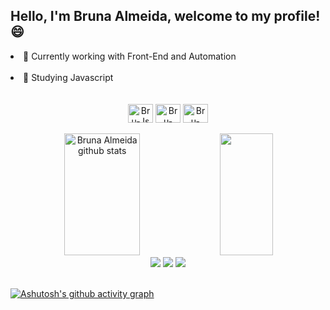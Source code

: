 ## Hello, I'm Bruna Almeida, welcome to my profile! 😄

<li> 📌 Currently working with Front-End and Automation </> </li>
<br>
<li> 🚀 Studying Javascript </li>
<br>
<div>
  
<div align="center"><br>

  <img align="center" alt="Bru-Js" height="30" width="40" src="https://cdn.jsdelivr.net/gh/devicons/devicon/icons/javascript/javascript-original.svg">
  <img align="center" alt="Bru-HTML" height="30" width="40" src="https://cdn.jsdelivr.net/gh/devicons/devicon/icons/html5/html5-original.svg" />
  <img align="center" alt="Bru-CSS" height="30" width="40" src="https://cdn.jsdelivr.net/gh/devicons/devicon/icons/css3/css3-original.svg" />
  </div>
<br>

 <div align="center">  
  <img width="49%" height="195px" src="https://github-readme-stats.vercel.app/api?username=brualmeidaj&show_icons=true&count_private=true&hide_border=true&title_color=ff91a4&icon_color=ff91a4&text_color=c9d1d9&bg_color=0d1117" alt="Bruna Almeida github stats" /> 
  <img width="41%" height="195px" src="https://github-readme-stats.vercel.app/api/top-langs/?username=brualmeidaj&layout=compact&hide_border=true&title_color=ff91a4&text_color=ff91a4&bg_color=0d1117" />
</div>

 <div align="center">
  <a href="https://instagram.com/brunadamasioo" target="_blank"><img src="https://img.shields.io/badge/-Instagram-%23E4405F?style=for-the-badge&logo=instagram&logoColor=white"
  target="_blank"></a>
     <a href="mailto:contatobrunaalmeidaj13@gmail.com" target="_blank"><img src="https://img.shields.io/badge/-Gmail-%23333?style=for-the-badge&logo=gmail&logoColor=white"
  target="_blank"></a>
        <a href="https://www.linkedin.com/in/bruna-almeida-de-jesus-519022222" target="_blank"><img src="https://img.shields.io/badge/-LinkedIn-%230077B5?style=for-the-badge&logo=linkedin&logoColor=white"
  target="_blank"></a>
 </div>
 <br>
  
 [![Ashutosh's github activity graph](https://github-readme-activity-graph.vercel.app/graph?username=brualmeidaj&bg_color=5353ff&color=ffffff&line=2922b5&point=ffff00&area=true&hide_border=true)](https://github.com/ashutosh00710/github-readme-activity-graph)

